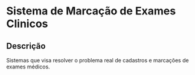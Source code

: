 # Sistema de Marcação de Exames Clinicos

## Descrição

Sistemas que visa resolver o problema real de cadastros e marcações de exames médicos.